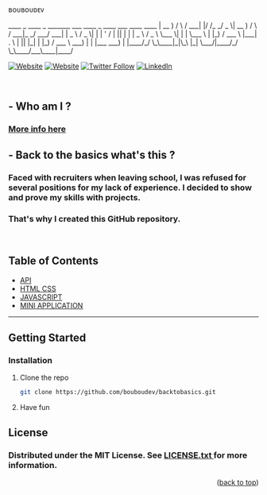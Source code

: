 <div id="top"></div>

<p>
ʙᴏᴜʙᴏᴜᴅᴇᴠ </p>
<p>
  ____    _    ____ _  _______ ___  ____    _    ____ ___ ____ ____  
 | __ )  / \  / ___| |/ /_   _/ _ \| __ )  / \  / ___|_ _/ ___/ ___| 
 |  _ \ / _ \| |   | ' /  | || | | |  _ \ / _ \ \___ \| | |   \___ \ 
 | |_) / ___ \ |___| . \  | || |_| | |_) / ___ \ ___) | | |___ ___) |
 |____/_/   \_\____|_|\_\ |_| \___/|____/_/   \_\____/___\____|____/ 
                                                                     
</p>

[![Website](https://img.shields.io/badge/My%20Website%20-bouzid--krita.com-&?style=for-the-badge&logo=google&color=black)](https://bouzid-krita.com)
[![Website](https://img.shields.io/badge/Follow%20%40BOUBOUDEV--&?style=for-the-badge&logo=codepen)](https://codepen.io/bouboudev)
[![Twitter Follow](https://img.shields.io/twitter/follow/boubou_dev?color=1DA1F2&logo=twitter&style=for-the-badge)](https://twitter.com/intent/follow?original_referer=https%3A%2F%2Fgithub.com%2Fboubou_dev&screen_name=boubou_dev)
[![LinkedIn](https://img.shields.io/twitter/url?color=blue&label=Follow%20%40bouzidkrita&logo=linkedin&logoColor=blue&style=for-the-badge&url=https%3A%2F%2Fwww.linkedin.com%2Fin%2Fbouzidkrita%2F)](https://www.linkedin.com/in/bouzidkrita/)


<br/>
 
## - Who am I ?
<h3> <a href="https://github.com/bouboudev">More info here</a></h3>

## - Back to the basics what's this ?

### Faced with recruiters when leaving school, I was refused for several positions for my lack of experience. I decided to show and prove my skills with projects.

### That's why I created this GitHub repository.

<br/>

<!-- TABLE OF CONTENTS -->
## Table of Contents
* [API](https://github.com/bouboudev/backtobasics/tree/master/API)
* [HTML CSS](https://github.com/bouboudev/backtobasics/tree/master/HTML_CSS)
* [JAVASCRIPT](https://github.com/bouboudev/backtobasics/tree/master/Javascript)
* [MINI APPLICATION](https://github.com/bouboudev/backtobasics/tree/master/mini%20application)

<hr>

<!-- GETTING STARTED -->
## Getting Started

### Installation


1. Clone the repo
   ```sh
   git clone https://github.com/bouboudev/backtobasics.git
   ```
2. Have fun


<!-- LICENSE -->
## License
<h3> Distributed under the MIT License. See  <a href="https://github.com/bouboudev/backtobasics/blob/master/LICENSE.txt"> LICENSE.txt </a>for more information.</h3>


<p align="right">(<a href="#top">back to top</a>)</p>


[website]: https://bouzid-krita.com
[twitter]: https://twitter.com/Boubou_dev
